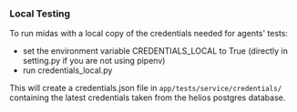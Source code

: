 ### Local Testing
To run midas with a local copy of the credentials needed for agents' tests:
* set the environment variable CREDENTIALS_LOCAL to True (directly in setting.py if you are not using pipenv)
* run credentials_local.py

This will create a credentials.json file in `app/tests/service/credentials/` containing the latest credentials taken from the helios postgres database.